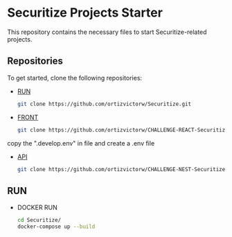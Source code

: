 # Securitize Projects Starter

This repository contains the necessary files to start Securitize-related projects.


## Repositories

To get started, clone the following repositories:

- [RUN](https://github.com/ortizvictorw/Securitize.git
)
  ```bash
  git clone https://github.com/ortizvictorw/Securitize.git


- [FRONT](https://github.com/ortizvictorw/CHALLENGE-REACT-Securitize.git
)
  ```bash
  git clone https://github.com/ortizvictorw/CHALLENGE-REACT-Securitize.git

copy the ".develop.env" in file and create a .env file

- [API](https://github.com/ortizvictorw/CHALLENGE-NEST-Securitize.git
)
  ```bash
  git clone https://github.com/ortizvictorw/CHALLENGE-NEST-Securitize.git

## RUN

- DOCKER RUN
  ```bash
  cd Securitize/ 
  docker-compose up --build

